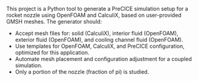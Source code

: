 <!-- Use this file to provide workspace-specific custom instructions to Copilot. For more details, visit https://code.visualstudio.com/docs/copilot/copilot-customization#_use-a-githubcopilotinstructionsmd-file -->

This project is a Python tool to generate a PreCICE simulation setup for a rocket nozzle using OpenFOAM and CalculiX, based on user-provided GMSH meshes. The generator should:
- Accept mesh files for: solid (CalculiX), interior fluid (OpenFOAM), exterior fluid (OpenFOAM), and cooling channel fluid (OpenFOAM).
- Use templates for OpenFOAM, CalculiX, and PreCICE configuration, optimized for this application.
- Automate mesh placement and configuration adjustment for a coupled simulation.
- Only a portion of the nozzle (fraction of pi) is studied.
